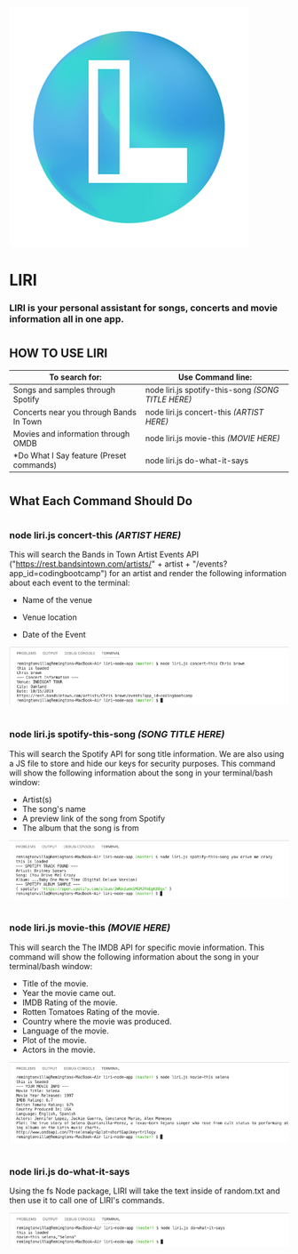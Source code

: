 ![Logo](IMG_6563.PNG)

# LIRI

### LIRI is your personal assistant for songs, concerts and movie information all in one app.

#

## HOW TO USE LIRI

| To search for:                            | Use Command line:                                  |
| ----------------------------------------- | -------------------------------------------------- |
| Songs and samples through Spotify         | node liri.js spotify-this-song _(SONG TITLE HERE)_ |
| Concerts near you through Bands In Town   | node liri.js concert-this _(ARTIST HERE)_          |
| Movies and information through OMDB       | node liri.js movie-this _(MOVIE HERE)_             |
| \*Do What I Say feature (Preset commands) | node liri.js do-what-it-says                       |

#

## What Each Command Should Do

#

### node liri.js concert-this _(ARTIST HERE)_

This will search the Bands in Town Artist Events API ("https://rest.bandsintown.com/artists/" + artist + "/events?app_id=codingbootcamp") for an artist and render the following information about each event to the terminal:

- Name of the venue

- Venue location

- Date of the Event

![concert](concerts.png)

#

### node liri.js spotify-this-song _(SONG TITLE HERE)_

This will search the Spotify API for song title information. We are also using a JS file to store and hide our keys for security purposes. This command will show the following information about the song in your terminal/bash window:

- Artist(s)
- The song's name
- A preview link of the song from Spotify
- The album that the song is from

![song](titlesong.png)

#

### node liri.js movie-this _(MOVIE HERE)_

This will search the The IMDB API for specific movie information. This command will show the following information about the song in your terminal/bash window:

- Title of the movie.
- Year the movie came out.
- IMDB Rating of the movie.
- Rotten Tomatoes Rating of the movie.
- Country where the movie was produced.
- Language of the movie.
- Plot of the movie.
- Actors in the movie.

![movie](Movie.png)

#

### node liri.js do-what-it-says

Using the fs Node package, LIRI will take the text inside of random.txt and then use it to call one of LIRI's commands.

![dowhat](Dowhatitsays.png)

#


